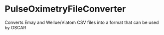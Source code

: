 # PulseOximetryFileConverter
 Converts Emay and Wellue/Viatom CSV files into a format that can be used by OSCAR
